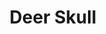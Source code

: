 ---
layout: post
title: "Deer Skull"
category: portfolio
tags: illustration
thumbnail: /portfolio/thumbs/skull.png
full: /portfolio/full/DeerSkull/full.jpg
detail: /portfolio/detail/deerskull.jpg
medium: Digital Painting
description:
---